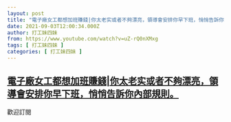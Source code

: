```yaml
---
layout: post
title: "電子廠女工都想加班賺錢|你太老实或者不夠漂亮，領導會安排你早下班，悄悄告訴你內部規則。"
date: 2021-09-03T12:00:34.000Z
author: 打工妹四妹
from: https://www.youtube.com/watch?v=uZ-rQ0nXMxg
tags: [ 打工妹四妹 ]
categories: [ 打工妹四妹 ]
---
```

<!--1630670434000-->
[電子廠女工都想加班賺錢|你太老实或者不夠漂亮，領導會安排你早下班，悄悄告訴你內部規則。](https://www.youtube.com/watch?v=uZ-rQ0nXMxg)
------

<div>
歡迎訂閱
</div>
